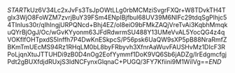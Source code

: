 $START$kUz6V34Lc2xJvFs3TsJpOWtLLg0rbMCMziSvgrFXQr+W8TDvkTH4Tglx3WjO8FoWZM7zvrjBuY39FSm4ENpIBjfbul68UV39M6NIFc29tdqSgPlhjc54TInlus30r/qIhIngjURPQNcd+Bhj4EZ/oI8eiO9bFMkZAQjVreTvAi3KqbhMmqkuQYrBjOgJ/Oc/wGvKYyonm63JFdRdwrmSU488Y13UMeVvAL5YocQG4z4qVOKflfOHTpxdS5lnffh7P4DwKnESkpcS/P56psk6UaQW9sXP5pB88NraRmfZBKmTmUEcMS94Rz1RHqLM0bL8byFRbyvh3XfnrAaWuvFAUSHvMz1DIcF3RPoLjqnXtuJTTUHDi9zB0D4nOg2EofYymmf1DoK9VQ6Sb6jADZg/IrEdgmcfgjPdt2gBUXfdjdRUxjS3ldNCFynxGlqnaC+PUGQ/3FY7Kfiini9M1WiIVg==$END$